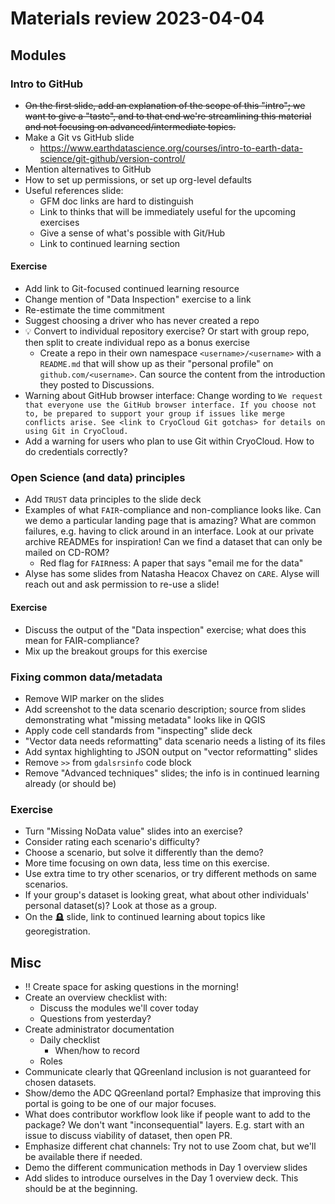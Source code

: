 # Materials review 2023-04-04

## Modules

### Intro to GitHub

* ~~On the first slide, add an explanation of the scope of this "intro"; we want to give a
  "taste", and to that end we're streamlining this material and not focusing on
  advanced/intermediate topics.~~
* Make a Git vs GitHub slide
    * <https://www.earthdatascience.org/courses/intro-to-earth-data-science/git-github/version-control/>
* Mention alternatives to GitHub
* How to set up permissions, or set up org-level defaults
* Useful references slide:
    * GFM doc links are hard to distinguish
    * Link to thinks that will be immediately useful for the upcoming exercises
    * Give a sense of what's possible with Git/Hub
    * Link to continued learning section


#### Exercise

* Add link to Git-focused continued learning resource
* Change mention of "Data Inspection" exercise to a link
* Re-estimate the time commitment
* Suggest choosing a driver who has never created a repo
* 💡 Convert to individual repository exercise? Or start with group repo, then split to
    create individual repo as a bonus exercise
    * Create a repo in their own namespace `<username>/<username>` with a `README.md`
      that will show up as their "personal profile" on `github.com/<username>`. Can
      source the content from the introduction they posted to Discussions.
* Warning about GitHub browser interface: Change wording to `We request that everyone
    use the GitHub browser interface. If you choose not to, be prepared to support your
    group if issues like merge conflicts arise. See <link to CryoCloud Git gotchas> for
    details on using Git in CryoCloud.`
* Add a warning for users who plan to use Git within CryoCloud. How to do credentials
  correctly?


### Open Science (and data) principles

* Add `TRUST` data principles to the slide deck
* Examples of what `FAIR`-compliance and non-compliance looks like. Can we demo a
  particular landing page that is amazing? What are common failures, e.g. having to
  click around in an interface. Look at our private archive READMEs for inspiration! Can
  we find a dataset that can only be mailed on CD-ROM?
    * Red flag for `FAIR`ness: A paper that says "email me for the data"
* Alyse has some slides from Natasha Heacox Chavez on `CARE`. Alyse will reach out and
  ask permission to re-use a slide!


#### Exercise

* Discuss the output of the "Data inspection" exercise; what does this mean for
  FAIR-compliance?
* Mix up the breakout groups for this exercise


### Fixing common data/metadata

* Remove WIP marker on the slides
* Add screenshot to the data scenario description; source from slides demonstrating what
  "missing metadata" looks like in QGIS
* Apply code cell standards from "inspecting" slide deck
* "Vector data needs reformatting" data scenario needs a listing of its files
* Add syntax highlighting to JSON output on "vector reformatting" slides
* Remove `>>` from `gdalsrsinfo` code block
* Remove "Advanced techniques" slides; the info is in continued learning already (or
  should be)


### Exercise

* Turn "Missing NoData value" slides into an exercise?
* Consider rating each scenario's difficulty?
* Choose a scenario, but solve it differently than the demo?
* More time focusing on own data, less time on this exercise.
* Use extra time to try other scenarios, or try different methods on same scenarios.
* If your group's dataset is looking great, what about other individuals' personal
  dataset(s)? Look at those as a group.
* On the 🪦 slide, link to continued learning about topics like georegistration.


## Misc

* ‼️ Create space for asking questions in the morning!
* Create an overview checklist with:
    * Discuss the modules we'll cover today
    * Questions from yesterday?
* Create administrator documentation
    * Daily checklist
        * When/how to record
    * Roles
* Communicate clearly that QGreenland inclusion is not guaranteed for chosen datasets.
* Show/demo the ADC QGreenland portal? Emphasize that improving this portal is going to
  be one of our major focuses.
* What does contributor workflow look like if people want to add to the package? We
  don't want "inconsequential" layers. E.g. start with an issue to discuss viability of
  dataset, then open PR.
* Emphasize different chat channels: Try not to use Zoom chat, but we'll be available
  there if needed.
* Demo the different communication methods in Day 1 overview slides
* Add slides to introduce ourselves in the Day 1 overview deck. This should be at the
  beginning.
